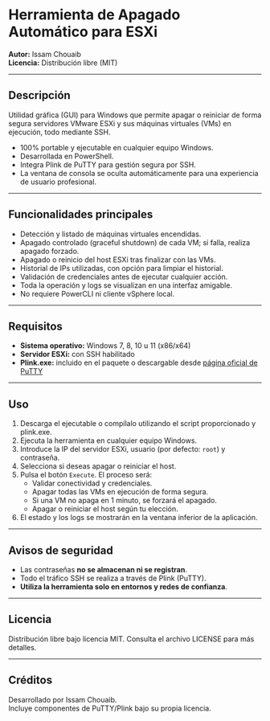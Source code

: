 # Herramienta de Apagado Automático para ESXi

**Autor:** Issam Chouaib  
**Licencia:** Distribución libre (MIT)

---

## Descripción

Utilidad gráfica (GUI) para Windows que permite apagar o reiniciar de forma segura servidores VMware ESXi y sus máquinas virtuales (VMs) en ejecución, todo mediante SSH.

- 100% portable y ejecutable en cualquier equipo Windows.
- Desarrollada en PowerShell.
- Integra Plink de PuTTY para gestión segura por SSH.
- La ventana de consola se oculta automáticamente para una experiencia de usuario profesional.

---

## Funcionalidades principales

- Detección y listado de máquinas virtuales encendidas.
- Apagado controlado (graceful shutdown) de cada VM; si falla, realiza apagado forzado.
- Apagado o reinicio del host ESXi tras finalizar con las VMs.
- Historial de IPs utilizadas, con opción para limpiar el historial.
- Validación de credenciales antes de ejecutar cualquier acción.
- Toda la operación y logs se visualizan en una interfaz amigable.
- No requiere PowerCLI ni cliente vSphere local.

---

## Requisitos

- **Sistema operativo:** Windows 7, 8, 10 u 11 (x86/x64)
- **Servidor ESXi:** con SSH habilitado
- **Plink.exe:** incluido en el paquete o descargable desde [página oficial de PuTTY](https://www.chiark.greenend.org.uk/~sgtatham/putty/latest.html)

---

## Uso

1. Descarga el ejecutable o compílalo utilizando el script proporcionado y plink.exe.
2. Ejecuta la herramienta en cualquier equipo Windows.
3. Introduce la IP del servidor ESXi, usuario (por defecto: `root`) y contraseña.
4. Selecciona si deseas apagar o reiniciar el host.
5. Pulsa el botón `Execute`. El proceso será:
    - Validar conectividad y credenciales.
    - Apagar todas las VMs en ejecución de forma segura.
    - Si una VM no apaga en 1 minuto, se forzará el apagado.
    - Apagar o reiniciar el host según tu elección.
6. El estado y los logs se mostrarán en la ventana inferior de la aplicación.

---

## Avisos de seguridad

- Las contraseñas **no se almacenan ni se registran**.
- Todo el tráfico SSH se realiza a través de Plink (PuTTY).
- **Utiliza la herramienta solo en entornos y redes de confianza**.

---

## Licencia

Distribución libre bajo licencia MIT. Consulta el archivo LICENSE para más detalles.

---

## Créditos

Desarrollado por Issam Chouaib.  
Incluye componentes de PuTTY/Plink bajo su propia licencia.
